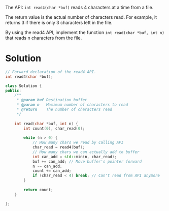 The API: ```int read4(char *buf)``` reads 4 characters at a time from a file.

The return value is the actual number of characters read. For example, it returns 3 if there is only 3 characters left in the file.

By using the read4 API, implement the function ```int read(char *buf, int n)``` that reads n characters from the file.

# Solution

```cpp
// Forward declaration of the read4 API.
int read4(char *buf);

class Solution {
public:
    /**
     * @param buf Destination buffer
     * @param n   Maximum number of characters to read
     * @return    The number of characters read
     */
    
    int read(char *buf, int n) {
        int count(0), char_read(0);
        
        while (n > 0) {
            // How many chars we read by calling API
            char_read = read4(buf); 
            // How many chars we can actually add to buffer
            int can_add = std::min(n, char_read); 
            buf += can_add; // Move buffer's pointer forward
            n -= can_add; 
            count += can_add;
            if (char_read < 4) break; // Can't read from API anymore
        }
        
        return count;
    }

};
```
